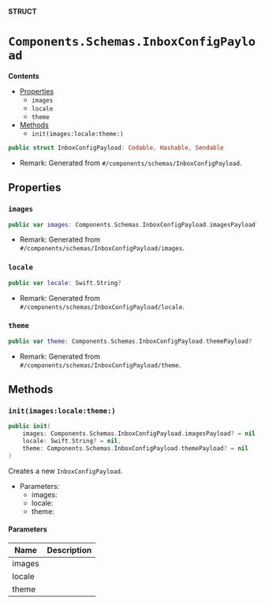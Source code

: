 **STRUCT**

# `Components.Schemas.InboxConfigPayload`

**Contents**

- [Properties](#properties)
  - `images`
  - `locale`
  - `theme`
- [Methods](#methods)
  - `init(images:locale:theme:)`

```swift
public struct InboxConfigPayload: Codable, Hashable, Sendable
```

- Remark: Generated from `#/components/schemas/InboxConfigPayload`.

## Properties
### `images`

```swift
public var images: Components.Schemas.InboxConfigPayload.imagesPayload?
```

- Remark: Generated from `#/components/schemas/InboxConfigPayload/images`.

### `locale`

```swift
public var locale: Swift.String?
```

- Remark: Generated from `#/components/schemas/InboxConfigPayload/locale`.

### `theme`

```swift
public var theme: Components.Schemas.InboxConfigPayload.themePayload?
```

- Remark: Generated from `#/components/schemas/InboxConfigPayload/theme`.

## Methods
### `init(images:locale:theme:)`

```swift
public init(
    images: Components.Schemas.InboxConfigPayload.imagesPayload? = nil,
    locale: Swift.String? = nil,
    theme: Components.Schemas.InboxConfigPayload.themePayload? = nil
)
```

Creates a new `InboxConfigPayload`.

- Parameters:
  - images:
  - locale:
  - theme:

#### Parameters

| Name | Description |
| ---- | ----------- |
| images |  |
| locale |  |
| theme |  |